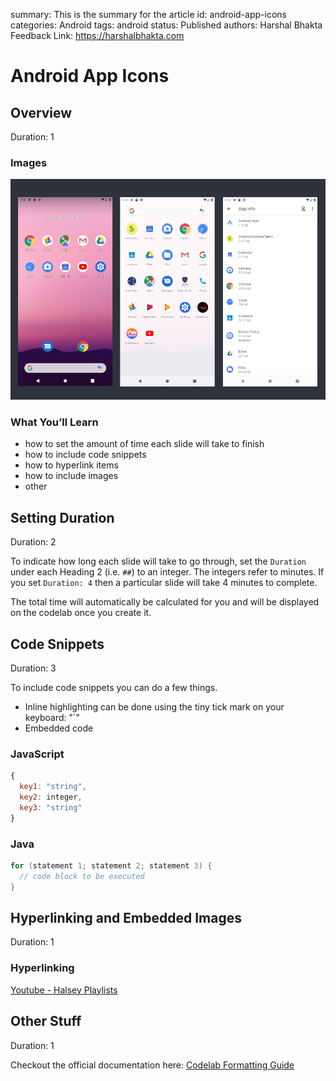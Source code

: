 summary: This is the summary for the article
id: android-app-icons
categories: Android
tags: android
status: Published
authors: Harshal Bhakta
Feedback Link: https://harshalbhakta.com

# Android App Icons

<!-- ------------------------ -->
## Overview
Duration: 1

### Images
![alt-text-here](assets/android-app-icons/app-launcher-icons-example.png)

### What You’ll Learn
- how to set the amount of time each slide will take to finish
- how to include code snippets
- how to hyperlink items
- how to include images
- other

<!-- ------------------------ -->
## Setting Duration
Duration: 2

To indicate how long each slide will take to go through, set the `Duration` under each Heading 2 (i.e. `##`) to an integer.
The integers refer to minutes. If you set `Duration: 4` then a particular slide will take 4 minutes to complete.

The total time will automatically be calculated for you and will be displayed on the codelab once you create it.

<!-- ------------------------ -->
## Code Snippets
Duration: 3

To include code snippets you can do a few things.
- Inline highlighting can be done using the tiny tick mark on your keyboard: "`"
- Embedded code

### JavaScript

```javascript
{
  key1: "string",
  key2: integer,
  key3: "string"
}
```

### Java

```java
for (statement 1; statement 2; statement 3) {
  // code block to be executed
}
```

<!-- ------------------------ -->
## Hyperlinking and Embedded Images
Duration: 1
### Hyperlinking
[Youtube - Halsey Playlists](https://www.youtube.com/user/iamhalsey/playlists)

<!-- ------------------------ -->
## Other Stuff
Duration: 1

Checkout the official documentation here: [Codelab Formatting Guide](https://github.com/googlecodelabs/tools/blob/master/FORMAT-GUIDE.md)